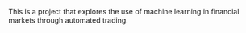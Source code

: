 This is a project that explores the use of machine learning in financial markets through automated trading. 
